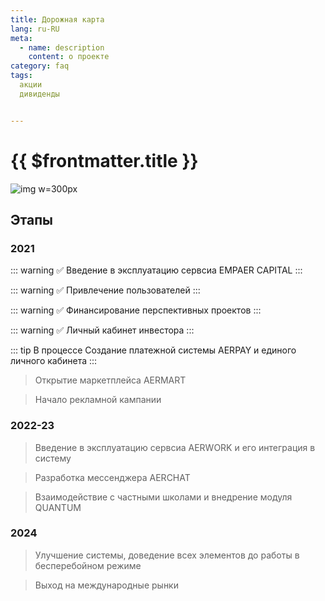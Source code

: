 ```yaml
---
title: Дорожная карта
lang: ru-RU
meta:
  - name: description 
    content: о проекте
category: faq
tags: 
  акции
  дивиденды


---
```


# {{ $frontmatter.title }}

![img w=300px](/images/roadmap.webp) 

## Этапы 
### 2021
::: warning ✅
 Введение в эксплуатацию сервсиа EMPAER CAPITAL
:::

::: warning ✅
 Привлечение пользователей
:::

::: warning ✅
 Финансирование перспективных проектов
:::

::: warning ✅
 Личный кабинет инвестора
:::

::: tip В процессе
 Создание платежной системы AERPAY и единого личного кабинета
:::

> Открытие маркетплейса AERMART

> Начало рекламной кампании

### 2022-23
> Введение в эксплуатацию сервсиа AERWORK и его интеграция в систему

> Разработка мессенджера AERCHAT

> Взаимодействие с частными школами и внедрение модуля QUANTUM

### 2024
> Улучшение системы, доведение всех элементов до работы в бесперебойном режиме

> Выход на международные рынки
